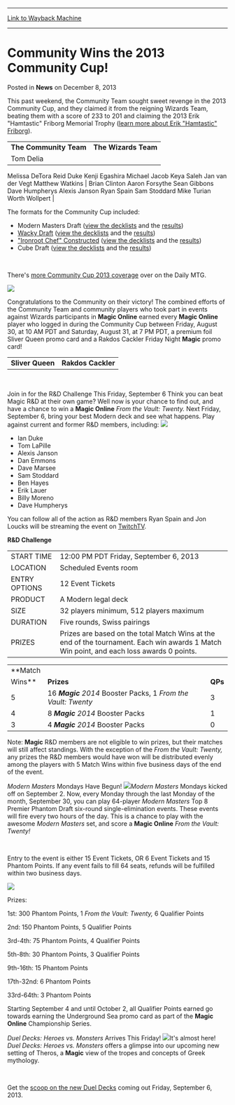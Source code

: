 
---
[Link to Wayback Machine](https://web.archive.org/web/20211130185038/https://magic.wizards.com/en/articles/archive/news/community-wins-2013-community-cup-2013-09-02)

[_metadata_:description]:- "This past weekend, the Community Team sought sweet revenge in the 2013 Community Cup, and they claimed it from the reigning Wizards Team, beating them with a score of 233 to 201 and claiming the 2013 Erik `Hamtastic` Friborg Memorial Trophy (learn more about Erik `Hamtastic` Friborg)."
[_metadata_:generator]:- "Drupal 7 (http://drupal.org)"
[_metadata_:node]:- "118686"
[_metadata_:path_date]:- "2013-09-02"
[_metadata_:publish_date]:- "2013-12-08"
[_metadata_:source]:- "div-main-content"
[_metadata_:title]:- "Community Wins the 2013 Community Cup!"
[_metadata_:wayback_capture_timestamp]:- "2021-11-30 18:50:38"
[_metadata_:wayback_raw_url]:- "https://web.archive.org/web/20211130185038id_/https://magic.wizards.com/en/articles/archive/news/community-wins-2013-community-cup-2013-09-02"
[_metadata_:wayback_url]:- "https://magic.wizards.com/en/articles/archive/news/community-wins-2013-community-cup-2013-09-02"
---


Community Wins the 2013 Community Cup!
======================================



 Posted in **News**
 on December 8, 2013 










This past weekend, the Community Team sought sweet revenge in the 2013 Community Cup, and they claimed it from the reigning Wizards Team, beating them with a score of 233 to 201 and claiming the 2013 Erik "Hamtastic" Friborg Memorial Trophy ([learn more about Erik "Hamtastic" Friborg](http://archive.wizards.com/magic/magazine/article.aspx?x=mtg/daily/other/04062011e)).





|  |  |
| --- | --- |
| **The Community Team** | **The Wizards Team** |
| Tom Delia
 Melissa DeTora
 Reid Duke
 Kenji Egashira
 Michael Jacob
 Keya Saleh
 Jan van der Vegt
 Matthew Watkins | Brian Clinton
 Aaron Forsythe
 Sean Gibbons
 Dave Humpherys
 Alexis Janson
 Ryan Spain
 Sam Stoddard
 Mike Turian
 Worth Wollpert |


The formats for the Community Cup included:


* Modern Masters Draft ([view the decklists](http://archive.wizards.com/magic/magazine/article.aspx?x=mtg/daily/eventcoverage/mtgoccup13/modernmastersdecklists) and the [results](http://archive.wizards.com/magic/magazine/article.aspx?x=mtg/daily/eventcoverage/mtgoccup13/modernmastersres))
* [Wacky Draft](http://archive.wizards.com/magic/magazine/article.aspx?x=mtg/daily/eventcoverage/mtgoccup13/wackydraftrules) ([view the decklists](http://archive.wizards.com/magic/magazine/article.aspx?x=mtg/daily/eventcoverage/mtgoccup13/wackydraftdecklists) and the [results](http://archive.wizards.com/magic/magazine/article.aspx?x=mtg/daily/eventcoverage/mtgoccup13/wackydraftres))
* ["Ironroot Chef" Constructed](http://archive.wizards.com/magic/magazine/article.aspx?x=mtg/daily/eventcoverage/mtgoccup13/ironrootchef) ([view the decklists](http://archive.wizards.com/magic/magazine/article.aspx?x=mtg/daily/eventcoverage/mtgoccup13/ironrootdecklists) and the [results](http://archive.wizards.com/magic/magazine/article.aspx?x=mtg/daily/eventcoverage/mtgoccup13/ironrootres))
* Cube Draft ([view the decklists](http://archive.wizards.com/magic/magazine/article.aspx?x=mtg/daily/eventcoverage/mtgoccup13/cubedecklists) and the [results](http://archive.wizards.com/magic/magazine/article.aspx?x=mtg/daily/eventcoverage/mtgoccup13/cuberes))

 


There's [more Community Cup 2013 coverage](http://archive.wizards.com/magic/magazine/article.aspx?x=mtg/daily/eventcoverage/mtgoccup13/welcome) over on the Daily MTG.


![](https://media.wizards.com/legacy/mtg/images/daily/events/mtgoccup13/closing.jpg)


Congratulations to the Community on their victory! The combined efforts of the Community Team and community players who took part in events against Wizards participants in **Magic Online** earned every **Magic Online** player who logged in during the Community Cup between Friday, August 30, at 10 AM PDT and Saturday, August 31, at 7 PM PDT, a premium foil Sliver Queen promo card and a Rakdos Cackler Friday Night **Magic** promo card!




|  |  |
| --- | --- |
| **Sliver Queen** | **Rakdos Cackler** |

 




Join in for the R&D Challenge This Friday, September 6
Think you can beat Magic R&D at their own game? Well now is your chance to find out, and have a chance to win a **Magic Online** *From the Vault: Twenty.* Next Friday, September 6, bring your best Modern deck and see what happens. Play against current and former R&D members, including: ![](https://media.wizards.com/legacy/mtg/images/digital/magiconline/img_package_ftv20.png)



* Ian Duke
* Tom LaPille
* Alexis Janson
* Dan Emmons
* Dave Marsee
* Sam Stoddard
* Ben Hayes
* Erik Lauer
* Billy Moreno
* Dave Humpherys

You can follow all of the action as R&D members Ryan Spain and Jon Loucks will be streaming the event on [TwitchTV](http://twitch.tv/magic).



**R&D Challenge**


|  |  |
| --- | --- |
| START TIME | 12:00 PM PDT Friday, September 6, 2013 |
| LOCATION | Scheduled Events room |
| ENTRY OPTIONS | 12 Event Tickets |
| PRODUCT | A Modern legal deck |
| SIZE | 32 players minimum, 512 players maximum |
| DURATION | Five rounds, Swiss pairings |
| PRIZES | Prizes are based on the total Match Wins at the end of the tournament. Each win awards 1 Match Win point, and each loss awards 0 points. |




|  |  |  |
| --- | --- | --- |
| **Match
 Wins** | **Prizes** | **QPs** |
| 5 | 16 ***Magic** 2014* Booster Packs, 1 *From the Vault: Twenty* | 3 |
| 4 | 8 ***Magic** 2014* Booster Packs | 1 |
| 3 | 4 ***Magic** 2014* Booster Packs | 0 |



Note: **Magic** R&D members are not eligible to win prizes, but their matches will still affect standings. With the exception of the *From the Vault: Twenty,* any prizes the R&D members would have won will be distributed evenly among the players with 5 Match Wins within five business days of the end of the event.


*Modern Masters* Mondays Have Begun!
![](https://media.wizards.com/images/magic/tcg/products/mma/MMA_logo.jpg)*Modern Masters* Mondays kicked off on September 2. Now, every Monday through the last Monday of the month, September 30, you can play 64-player *Modern Masters* Top 8 Premier Phantom Draft six-round single-elimination events. These events will fire every two hours of the day. This is a chance to play with the awesome *Modern Masters* set, and score a **Magic Online** *From the Vault: Twenty!*  

 


Entry to the event is either 15 Event Tickets, OR 6 Event Tickets and 15 Phantom Points. If any event fails to fill 64 seats, refunds will be fulfilled within two business days.


![](http://archive.wizards.com/mtg/images/digital/magiconline/card-MOCS-sn10-promo-undergroundsea.png)


Prizes:  

1st: 300 Phantom Points, 1 *From the Vault: Twenty,* 6 Qualifier Points  

2nd: 150 Phantom Points, 5 Qualifier Points  

3rd-4th: 75 Phantom Points, 4 Qualifier Points  

5th-8th: 30 Phantom Points, 3 Qualifier Points  

9th-16th: 15 Phantom Points  

17th-32nd: 6 Phantom Points  

33rd-64th: 3 Phantom Points


Starting September 4 and until October 2, all Qualifier Points earned go towards earning the Underground Sea promo card as part of the **Magic Online** Championship Series.


*Duel Decks: Heroes vs. Monsters* Arrives This Friday!
![](https://media.wizards.com/legacy/mtg/images/digital/magiconline/img_package_ddl.png)It's almost here! *Duel Decks: Heroes vs. Monsters* offers a glimpse into our upcoming new setting of Theros, a **Magic** view of the tropes and concepts of Greek mythology.  

 


Get the [scoop on the new Duel Decks](http://archive.wizards.com/magic/magazine/article.aspx?x=mtg/daily/feature/261) coming out Friday, September 6, 2013.








